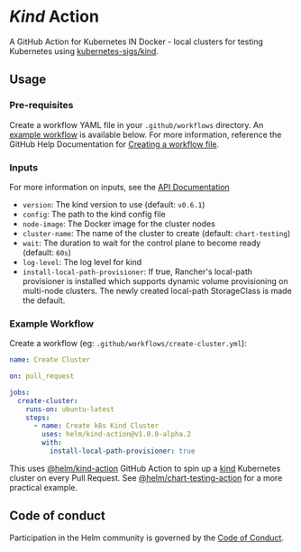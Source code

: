 # *Kind* Action

A GitHub Action for Kubernetes IN Docker - local clusters for testing Kubernetes using [kubernetes-sigs/kind](https://kind.sigs.k8s.io/).

## Usage

### Pre-requisites

Create a workflow YAML file in your `.github/workflows` directory. An [example workflow](#example-workflow) is available below.
For more information, reference the GitHub Help Documentation for [Creating a workflow file](https://help.github.com/en/articles/configuring-a-workflow#creating-a-workflow-file).

### Inputs

For more information on inputs, see the [API Documentation](https://developer.github.com/v3/repos/releases/#input)

- `version`: The kind version to use (default: `v0.6.1`)
- `config`: The path to the kind config file
- `node-image`: The Docker image for the cluster nodes
- `cluster-name`: The name of the cluster to create (default: `chart-testing`)
- `wait`: The duration to wait for the control plane to become ready (default: `60s`)
- `log-level`: The log level for kind
- `install-local-path-provisioner`: If true, Rancher's local-path provisioner is installed which supports dynamic volume provisioning on multi-node clusters.
  The newly created local-path StorageClass is made the default.

### Example Workflow

Create a workflow (eg: `.github/workflows/create-cluster.yml`):

```yaml
name: Create Cluster

on: pull_request

jobs:
  create-cluster:
    runs-on: ubuntu-latest
    steps:
      - name: Create k8s Kind Cluster
        uses: helm/kind-action@v1.0.0-alpha.2
        with:
          install-local-path-provisioner: true
```

This uses [@helm/kind-action](https://www.github.com/helm/kind-action) GitHub Action to spin up a [kind](https://kind.sigs.k8s.io/) Kubernetes cluster on every Pull Request.
See [@helm/chart-testing-action](https://www.github.com/helm/chart-testing-action) for a more practical example.

## Code of conduct

Participation in the Helm community is governed by the [Code of Conduct](CODE_OF_CONDUCT.md).
